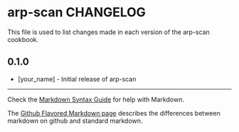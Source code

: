 arp-scan CHANGELOG
==================

This file is used to list changes made in each version of the arp-scan cookbook.

0.1.0
-----
- [your_name] - Initial release of arp-scan

- - -
Check the [Markdown Syntax Guide](http://daringfireball.net/projects/markdown/syntax) for help with Markdown.

The [Github Flavored Markdown page](http://github.github.com/github-flavored-markdown/) describes the differences between markdown on github and standard markdown.
